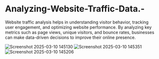 # Analyzing-Website-Traffic-Data.-
Website traffic analysis helps in understanding visitor behavior, tracking user engagement, and optimizing website performance. By analyzing key metrics such as page views, unique visitors, and bounce rates, businesses can make data-driven decisions to improve their online presence.

![Screenshot 2025-03-10 145130](https://github.com/user-attachments/assets/2ae9862d-7e00-4d7f-9c9f-6de64c7fc4c7)
![Screenshot 2025-03-10 145351](https://github.com/user-attachments/assets/1a6933de-ecf5-45e2-b6af-1b92869f5cd7)
![Screenshot 2025-03-10 145206](https://github.com/user-attachments/assets/7e445bc1-2255-4c4f-8368-2df17d087e3d)
